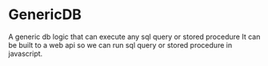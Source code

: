 # GenericDB
A generic db logic that can execute any sql query or stored procedure
It can be built to a web api so we can run sql query or stored procedure in javascript.
